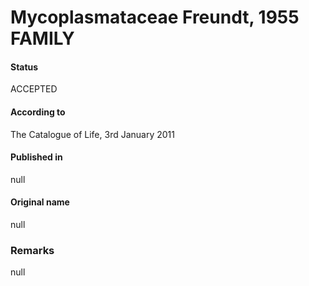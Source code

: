 # Mycoplasmataceae Freundt, 1955 FAMILY

#### Status
ACCEPTED

#### According to
The Catalogue of Life, 3rd January 2011

#### Published in
null

#### Original name
null

### Remarks
null